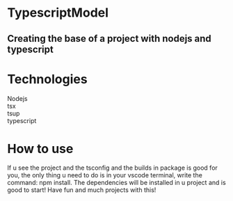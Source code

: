 # TypescriptModel
## Creating the base of a project with nodejs and typescript

# Technologies
Nodejs <br>
tsx <br>
tsup <br>
typescript

# How to use
If u see the project and the tsconfig and the builds in package is good for you, the only thing u need to do is in your vscode terminal, write the command: npm install.
The dependencies will be installed in u project and is good to start!
Have fun and much projects with this!
